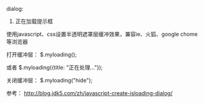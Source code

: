 dialog:

1. 正在加载提示框

使用javascript、css设置半透明遮罩层缓冲效果，兼容ie、火狐、google chome等浏览器

打开缓冲层： $.myloading();

或者 $.myloading({title: "正在处理..."});

关闭缓冲层： $.myloading("hide");

参考： http://blog.jdk5.com/zh/javascript-create-isloading-dialog/

